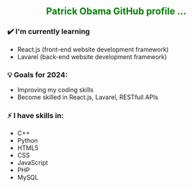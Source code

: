 <h2 style="text-align: center; color: green;" >Patrick Obama GitHub profile ...</h2>

### ✔️ I'm currently learning
- React.js (front-end website development framework)
- Lavarel (back-end website development framework)

### 💡 Goals for 2024:
- Improving my coding skills 
- Become skilled in  React.js, Lavarel, RESTfull APIs

### ⚡ I have skills in:
- C++
- Python
- HTML5
- CSS
- JavaScript
- PHP
- MySQL
